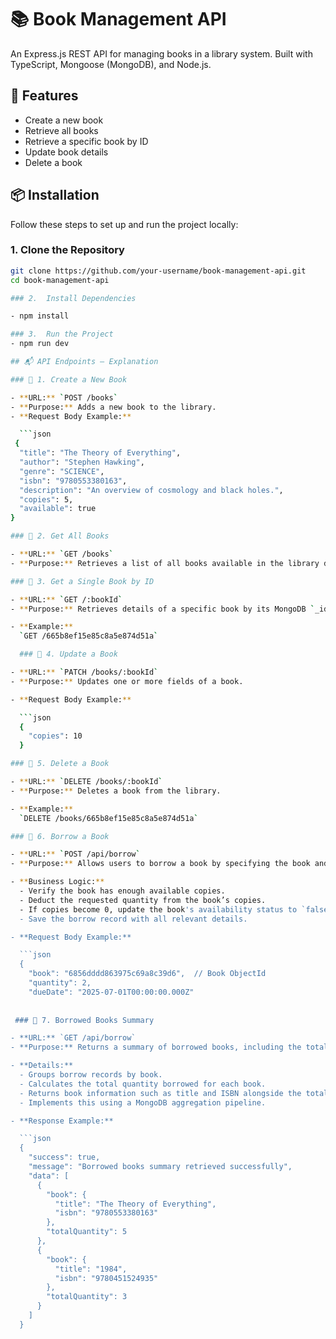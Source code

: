 
# 📚 Book Management API

An Express.js REST API for managing books in a library system. Built with TypeScript, Mongoose (MongoDB), and Node.js.

## 🚀 Features

- Create a new book
- Retrieve all books
- Retrieve a specific book by ID
- Update book details
- Delete a book


## 📦 Installation

Follow these steps to set up and run the project locally:

### 1. Clone the Repository

```bash
git clone https://github.com/your-username/book-management-api.git
cd book-management-api

### 2.  Install Dependencies

- npm install

### 3.  Run the Project
- npm run dev

## 📬 API Endpoints – Explanation

### 🔹 1. Create a New Book

- **URL:** `POST /books`
- **Purpose:** Adds a new book to the library.
- **Request Body Example:**

  ```json
 {
  "title": "The Theory of Everything",
  "author": "Stephen Hawking",
  "genre": "SCIENCE",
  "isbn": "9780553380163",
  "description": "An overview of cosmology and black holes.",
  "copies": 5,
  "available": true
}

### 🔹 2. Get All Books

- **URL:** `GET /books`
- **Purpose:** Retrieves a list of all books available in the library database.

### 🔹 3. Get a Single Book by ID

- **URL:** `GET /:bookId`
- **Purpose:** Retrieves details of a specific book by its MongoDB `_id`.

- **Example:**  
  `GET /665b8ef15e85c8a5e874d51a`

  ### 🔹 4. Update a Book

- **URL:** `PATCH /books/:bookId`
- **Purpose:** Updates one or more fields of a book.

- **Request Body Example:**

  ```json
  {
    "copies": 10
  }

### 🔹 5. Delete a Book

- **URL:** `DELETE /books/:bookId`
- **Purpose:** Deletes a book from the library.

- **Example:**  
  `DELETE /books/665b8ef15e85c8a5e874d51a`

### 🔹 6. Borrow a Book

- **URL:** `POST /api/borrow`
- **Purpose:** Allows users to borrow a book by specifying the book and quantity.

- **Business Logic:**
  - Verify the book has enough available copies.
  - Deduct the requested quantity from the book’s copies.
  - If copies become 0, update the book's availability status to `false` (handled via a model method).
  - Save the borrow record with all relevant details.

- **Request Body Example:**

  ```json
  {
    "book": "6856dddd863975c69a8c39d6",  // Book ObjectId
    "quantity": 2,
    "dueDate": "2025-07-01T00:00:00.000Z"
 
 
 ### 🔹 7. Borrowed Books Summary

- **URL:** `GET /api/borrow`
- **Purpose:** Returns a summary of borrowed books, including the total quantity borrowed per book along with book details.

- **Details:**
  - Groups borrow records by book.
  - Calculates the total quantity borrowed for each book.
  - Returns book information such as title and ISBN alongside the total borrowed quantity.
  - Implements this using a MongoDB aggregation pipeline.

- **Response Example:**

  ```json
  {
    "success": true,
    "message": "Borrowed books summary retrieved successfully",
    "data": [
      {
        "book": {
          "title": "The Theory of Everything",
          "isbn": "9780553380163"
        },
        "totalQuantity": 5
      },
      {
        "book": {
          "title": "1984",
          "isbn": "9780451524935"
        },
        "totalQuantity": 3
      }
    ]
  }
